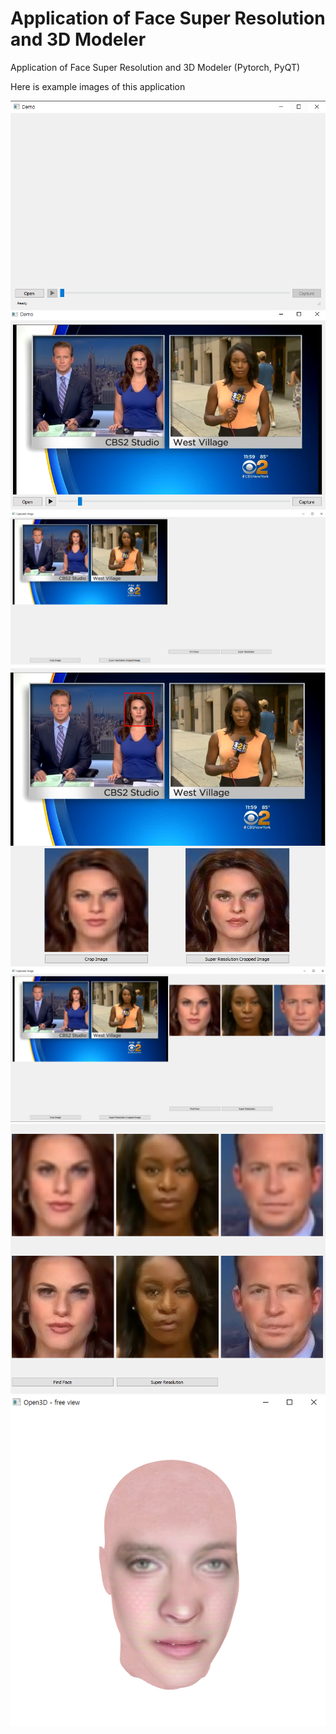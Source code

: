 # Application of Face Super Resolution and 3D Modeler
 Application of Face Super Resolution and 3D Modeler (Pytorch, PyQT)

Here is example images of this application


<img src="https://github.com/SongDoHou/Application-of-Face-Super-Resolution-and-3D-Modeler/blob/master/Uploaded_Img/start_Img.png">



<img src="https://github.com/SongDoHou/Application-of-Face-Super-Resolution-and-3D-Modeler/blob/master/Uploaded_Img/Video_Loaded.png">


<img src="https://github.com/SongDoHou/Application-of-Face-Super-Resolution-and-3D-Modeler/blob/master/Uploaded_Img/Video_Captured.png">


<img src="https://github.com/SongDoHou/Application-of-Face-Super-Resolution-and-3D-Modeler/blob/master/Uploaded_Img/Cropped.png">


<img src="https://github.com/SongDoHou/Application-of-Face-Super-Resolution-and-3D-Modeler/blob/master/Uploaded_Img/DetectedFaces.png">


<img src="https://github.com/SongDoHou/Application-of-Face-Super-Resolution-and-3D-Modeler/blob/master/Uploaded_Img/Detected_SR.png">


<img src="https://github.com/SongDoHou/Application-of-Face-Super-Resolution-and-3D-Modeler/blob/master/Uploaded_Img/3D_Recon.png">
